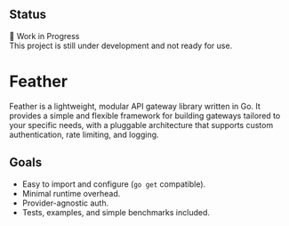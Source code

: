 ## Status
🚧 Work in Progress  
This project is still under development and not ready for use.

# Feather

Feather is a lightweight, modular API gateway library written in Go.
It provides a simple and flexible framework for building gateways tailored to your specific needs, 
with a pluggable architecture that supports custom authentication, rate limiting, and logging.

## Goals
- Easy to import and configure (`go get` compatible).  
- Minimal runtime overhead.  
- Provider-agnostic auth.  
- Tests, examples, and simple benchmarks included.
